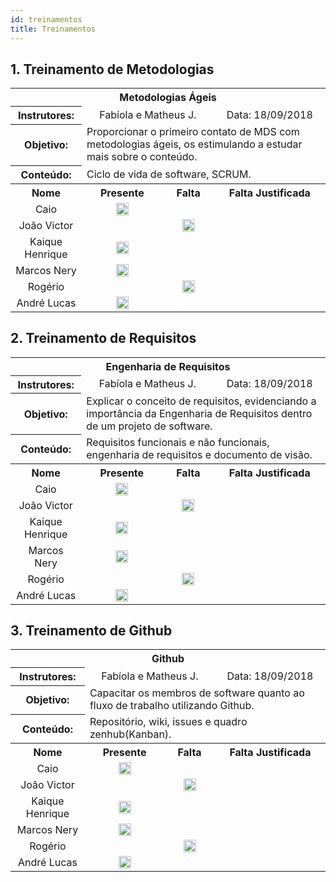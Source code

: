 ```yaml
---
id: treinamentos
title: Treinamentos
---
```



## 1. Treinamento de Metodologias
<table>
  <tbody><tr>
    <th colspan="4">Metodologias Ágeis</th>
  </tr>
 <tr>
    <th colspan="1">Instrutores:</th>
   <td colspan="2" align="center"> Fabíola e Matheus J.
    </td>
<td colspan="1" align="center"> Data: 18/09/2018
  </td>
</tr>
 <tr>
 </tr>
<tr>
    <th colspan="1">Objetivo:</th>
   <td colspan="3"> Proporcionar o primeiro contato de MDS com metodologias ágeis, os estimulando a estudar mais sobre o conteúdo.
  </td>
</tr>
<tr>
    <th colspan="1">Conteúdo:</th>
   <td colspan="3"> Ciclo de vida de software, SCRUM.
  </td>
</tr>
 <tr>
    <th>Nome</th>
    <th>Presente</th>
    <th>Falta</th>
    <th>Falta Justificada<br>
</th>
  </tr>
 <tr>
    <td align="center"> Caio
    </td>
<td align="center"> <img class="emoji" title=":white_check_mark:" alt=":white_check_mark:" src="https://camo.githubusercontent.com/1ddba8041888820bf881e1894ae67a973eaccb7d/68747470733a2f2f6173736574732d63646e2e6769746875622e636f6d2f696d616765732f69636f6e732f656d6f6a692f756e69636f64652f323730352e706e67" height="20" width="20" align="absmiddle" data-canonical-src="https://assets-cdn.github.com/images/icons/emoji/unicode/2705.png">
    </td>
<td align="center">
    </td>
<td align="center"> <br>
  </td>
</tr>
 <tr>
    <td align="center"> João Victor
    </td>
<td align="center">
    </td>
<td align="center">
 <img class="emoji" title=":white_check_mark:" alt=":white_check_mark:" src="https://camo.githubusercontent.com/1ddba8041888820bf881e1894ae67a973eaccb7d/68747470733a2f2f6173736574732d63646e2e6769746875622e636f6d2f696d616765732f69636f6e732f656d6f6a692f756e69636f64652f323730352e706e67" height="20" width="20" align="absmiddle" data-canonical-src="https://assets-cdn.github.com/images/icons/emoji/unicode/2705.png">
    </td>
<td align="center"> <br>
  </td>
</tr>
 <tr>
    <td align="center"> Kaique Henrique
    </td>
<td align="center"> <img class="emoji" title=":white_check_mark:" alt=":white_check_mark:" src="https://camo.githubusercontent.com/1ddba8041888820bf881e1894ae67a973eaccb7d/68747470733a2f2f6173736574732d63646e2e6769746875622e636f6d2f696d616765732f69636f6e732f656d6f6a692f756e69636f64652f323730352e706e67" height="20" width="20" align="absmiddle" data-canonical-src="https://assets-cdn.github.com/images/icons/emoji/unicode/2705.png">
    </td>
<td align="center">
    </td>
<td align="center"> <br>
  </td>
</tr>
 <tr>
    <td align="center"> Marcos Nery
    </td>
<td align="center"> <img class="emoji" title=":white_check_mark:" alt=":white_check_mark:" src="https://camo.githubusercontent.com/1ddba8041888820bf881e1894ae67a973eaccb7d/68747470733a2f2f6173736574732d63646e2e6769746875622e636f6d2f696d616765732f69636f6e732f656d6f6a692f756e69636f64652f323730352e706e67" height="20" width="20" align="absmiddle" data-canonical-src="https://assets-cdn.github.com/images/icons/emoji/unicode/2705.png">
    </td>
<td align="center">
    </td>
<td align="center"> <br>
  </td>
</tr>

 <tr>
    <td align="center"> Rogério
    </td>
<td align="center">
    </td>
<td align="center"><img class="emoji" title=":white_check_mark:" alt=":white_check_mark:" src="https://camo.githubusercontent.com/1ddba8041888820bf881e1894ae67a973eaccb7d/68747470733a2f2f6173736574732d63646e2e6769746875622e636f6d2f696d616765732f69636f6e732f656d6f6a692f756e69636f64652f323730352e706e67" height="20" width="20" align="absmiddle" data-canonical-src="https://assets-cdn.github.com/images/icons/emoji/unicode/2705.png">
    </td>
<td align="center"> <br>
  </td>
</tr>
 <tr>
    <td align="center"> André Lucas
    </td>
<td align="center"> <img class="emoji" title=":white_check_mark:" alt=":white_check_mark:" src="https://camo.githubusercontent.com/1ddba8041888820bf881e1894ae67a973eaccb7d/68747470733a2f2f6173736574732d63646e2e6769746875622e636f6d2f696d616765732f69636f6e732f656d6f6a692f756e69636f64652f323730352e706e67" height="20" width="20" align="absmiddle" data-canonical-src="https://assets-cdn.github.com/images/icons/emoji/unicode/2705.png">
    </td>
<td align="center">
    </td>
<td align="center"> <br>
  </td>
</tr>
</tbody></table>


## 2. Treinamento de Requisitos


<table>
  <tbody><tr>
    <th colspan="4">Engenharia de Requisitos</th>
  </tr>
 <tr>
    <th colspan="1">Instrutores:</th>
   <td colspan="2" align="center"> Fabíola e Matheus J.
    </td>
<td colspan="1" align="center"> Data: 18/09/2018
  </td>
</tr>
 <tr>
 </tr>
<tr>
    <th colspan="1">Objetivo:</th>
   <td colspan="3"> Explicar o conceito de requisitos, evidenciando a importância da Engenharia de Requisitos dentro de um projeto de software.
  </td>
</tr>
<tr>
    <th colspan="1">Conteúdo:</th>
   <td colspan="3"> Requisitos funcionais e não funcionais, engenharia de requisitos e documento de visão.
  </td>
</tr>
 <tr>
    <th>Nome</th>
    <th>Presente</th>
    <th>Falta</th>
    <th>Falta Justificada<br>
</th>
  </tr>
 <tr>
    <td align="center"> Caio
    </td>
<td align="center"> <img class="emoji" title=":white_check_mark:" alt=":white_check_mark:" src="https://camo.githubusercontent.com/1ddba8041888820bf881e1894ae67a973eaccb7d/68747470733a2f2f6173736574732d63646e2e6769746875622e636f6d2f696d616765732f69636f6e732f656d6f6a692f756e69636f64652f323730352e706e67" height="20" width="20" align="absmiddle" data-canonical-src="https://assets-cdn.github.com/images/icons/emoji/unicode/2705.png">
    </td>
<td align="center">
    </td>
<td align="center"> <br>
  </td>
</tr>
 <tr>
    <td align="center"> João Victor
    </td>
<td align="center">
    </td>
<td align="center">
 <img class="emoji" title=":white_check_mark:" alt=":white_check_mark:" src="https://camo.githubusercontent.com/1ddba8041888820bf881e1894ae67a973eaccb7d/68747470733a2f2f6173736574732d63646e2e6769746875622e636f6d2f696d616765732f69636f6e732f656d6f6a692f756e69636f64652f323730352e706e67" height="20" width="20" align="absmiddle" data-canonical-src="https://assets-cdn.github.com/images/icons/emoji/unicode/2705.png">
    </td>
<td align="center"> <br>
  </td>
</tr>
 <tr>
    <td align="center"> Kaique Henrique
    </td>
<td align="center"> <img class="emoji" title=":white_check_mark:" alt=":white_check_mark:" src="https://camo.githubusercontent.com/1ddba8041888820bf881e1894ae67a973eaccb7d/68747470733a2f2f6173736574732d63646e2e6769746875622e636f6d2f696d616765732f69636f6e732f656d6f6a692f756e69636f64652f323730352e706e67" height="20" width="20" align="absmiddle" data-canonical-src="https://assets-cdn.github.com/images/icons/emoji/unicode/2705.png">
    </td>
<td align="center">
    </td>
<td align="center"> <br>
  </td>
</tr>
 <tr>
    <td align="center"> Marcos Nery
    </td>
<td align="center"> <img class="emoji" title=":white_check_mark:" alt=":white_check_mark:" src="https://camo.githubusercontent.com/1ddba8041888820bf881e1894ae67a973eaccb7d/68747470733a2f2f6173736574732d63646e2e6769746875622e636f6d2f696d616765732f69636f6e732f656d6f6a692f756e69636f64652f323730352e706e67" height="20" width="20" align="absmiddle" data-canonical-src="https://assets-cdn.github.com/images/icons/emoji/unicode/2705.png">
    </td>
<td align="center">
    </td>
<td align="center"> <br>
  </td>
</tr>

 <tr>
    <td align="center"> Rogério
    </td>
<td align="center">
    </td>
<td align="center"><img class="emoji" title=":white_check_mark:" alt=":white_check_mark:" src="https://camo.githubusercontent.com/1ddba8041888820bf881e1894ae67a973eaccb7d/68747470733a2f2f6173736574732d63646e2e6769746875622e636f6d2f696d616765732f69636f6e732f656d6f6a692f756e69636f64652f323730352e706e67" height="20" width="20" align="absmiddle" data-canonical-src="https://assets-cdn.github.com/images/icons/emoji/unicode/2705.png">
    </td>
<td align="center"> <br>
  </td>
</tr>
 <tr>
    <td align="center"> André Lucas
    </td>
<td align="center"> <img class="emoji" title=":white_check_mark:" alt=":white_check_mark:" src="https://camo.githubusercontent.com/1ddba8041888820bf881e1894ae67a973eaccb7d/68747470733a2f2f6173736574732d63646e2e6769746875622e636f6d2f696d616765732f69636f6e732f656d6f6a692f756e69636f64652f323730352e706e67" height="20" width="20" align="absmiddle" data-canonical-src="https://assets-cdn.github.com/images/icons/emoji/unicode/2705.png">
    </td>
<td align="center">
    </td>
<td align="center"> <br>
  </td>
</tr>
</tbody></table>



## 3. Treinamento de Github


<table>
  <tbody><tr>
    <th colspan="4">Github</th>
  </tr>
 <tr>
    <th colspan="1">Instrutores:</th>
   <td colspan="2" align="center"> Fabíola e Matheus J.
    </td>
<td colspan="1" align="center"> Data: 18/09/2018
  </td>
</tr>
 <tr>
 </tr>
<tr>
    <th colspan="1">Objetivo:</th>
   <td colspan="3"> Capacitar os membros de software quanto ao fluxo de trabalho utilizando Github.
  </td>
</tr>
<tr>
    <th colspan="1">Conteúdo:</th>
   <td colspan="3"> Repositório, wiki, issues e quadro zenhub(Kanban).
  </td>
</tr>
 <tr>
    <th>Nome</th>
    <th>Presente</th>
    <th>Falta</th>
    <th>Falta Justificada<br>
</th>
  </tr>
 <tr>
    <td align="center"> Caio
    </td>
<td align="center"> <img class="emoji" title=":white_check_mark:" alt=":white_check_mark:" src="https://camo.githubusercontent.com/1ddba8041888820bf881e1894ae67a973eaccb7d/68747470733a2f2f6173736574732d63646e2e6769746875622e636f6d2f696d616765732f69636f6e732f656d6f6a692f756e69636f64652f323730352e706e67" height="20" width="20" align="absmiddle" data-canonical-src="https://assets-cdn.github.com/images/icons/emoji/unicode/2705.png">
    </td>
<td align="center">
    </td>
<td align="center"> <br>
  </td>
</tr>
 <tr>
    <td align="center"> João Victor
    </td>
<td align="center">
    </td>
<td align="center">
 <img class="emoji" title=":white_check_mark:" alt=":white_check_mark:" src="https://camo.githubusercontent.com/1ddba8041888820bf881e1894ae67a973eaccb7d/68747470733a2f2f6173736574732d63646e2e6769746875622e636f6d2f696d616765732f69636f6e732f656d6f6a692f756e69636f64652f323730352e706e67" height="20" width="20" align="absmiddle" data-canonical-src="https://assets-cdn.github.com/images/icons/emoji/unicode/2705.png">
    </td>
<td align="center"> <br>
  </td>
</tr>
 <tr>
    <td align="center"> Kaique Henrique
    </td>
<td align="center"> <img class="emoji" title=":white_check_mark:" alt=":white_check_mark:" src="https://camo.githubusercontent.com/1ddba8041888820bf881e1894ae67a973eaccb7d/68747470733a2f2f6173736574732d63646e2e6769746875622e636f6d2f696d616765732f69636f6e732f656d6f6a692f756e69636f64652f323730352e706e67" height="20" width="20" align="absmiddle" data-canonical-src="https://assets-cdn.github.com/images/icons/emoji/unicode/2705.png">
    </td>
<td align="center">
    </td>
<td align="center"> <br>
  </td>
</tr>
 <tr>
    <td align="center"> Marcos Nery
    </td>
<td align="center"> <img class="emoji" title=":white_check_mark:" alt=":white_check_mark:" src="https://camo.githubusercontent.com/1ddba8041888820bf881e1894ae67a973eaccb7d/68747470733a2f2f6173736574732d63646e2e6769746875622e636f6d2f696d616765732f69636f6e732f656d6f6a692f756e69636f64652f323730352e706e67" height="20" width="20" align="absmiddle" data-canonical-src="https://assets-cdn.github.com/images/icons/emoji/unicode/2705.png">
    </td>
<td align="center">
    </td>
<td align="center"> <br>
  </td>
</tr>

 <tr>
    <td align="center"> Rogério
    </td>
<td align="center">
    </td>
<td align="center"><img class="emoji" title=":white_check_mark:" alt=":white_check_mark:" src="https://camo.githubusercontent.com/1ddba8041888820bf881e1894ae67a973eaccb7d/68747470733a2f2f6173736574732d63646e2e6769746875622e636f6d2f696d616765732f69636f6e732f656d6f6a692f756e69636f64652f323730352e706e67" height="20" width="20" align="absmiddle" data-canonical-src="https://assets-cdn.github.com/images/icons/emoji/unicode/2705.png">
    </td>
<td align="center"> <br>
  </td>
</tr>
 <tr>
    <td align="center"> André Lucas
    </td>
<td align="center"> <img class="emoji" title=":white_check_mark:" alt=":white_check_mark:" src="https://camo.githubusercontent.com/1ddba8041888820bf881e1894ae67a973eaccb7d/68747470733a2f2f6173736574732d63646e2e6769746875622e636f6d2f696d616765732f69636f6e732f656d6f6a692f756e69636f64652f323730352e706e67" height="20" width="20" align="absmiddle" data-canonical-src="https://assets-cdn.github.com/images/icons/emoji/unicode/2705.png">
    </td>
<td align="center">
    </td>
<td align="center"> <br>
  </td>
</tr>
</tbody></table>
